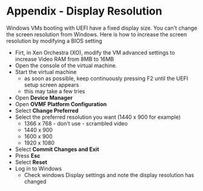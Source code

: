 # Appendix - Display Resolution
Windows VMs booting with UEFI have a fixed display size. You can't change the screen resolution from Windows. Here is how to increase the screen resolution by modifying a BIOS setting
- Firt, in Xen Orchestra (XO), modify the VM advanced settings to increase Video RAM from 8MB to 16MB
- Open the console of the virtual machine.
- Start the virtual machine
  - as soon as possible, keep continuously pressing F2 until the UEFI setup screen appears
  - this may take a few tries
- Open **Device Manager**
- Open **OVMF Platform Configuration**
- Select **Change Preferred**
- Select the preferred resolution you want (1440 x 900 for example)
  - 1366 x 768 - don't use - scrambled video
  - 1440 x 900
  - 1600 x 900
  - 1920 x 1080
- Select **Commit Changes and Exit**
- Press **Esc**
- Select **Reset**
- Log in to Windows
  - Check windows Display settings and note the display resolution has changed
